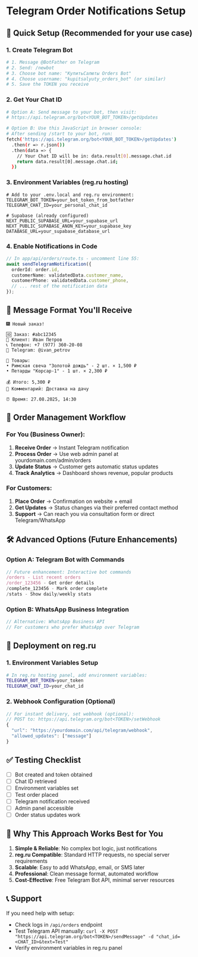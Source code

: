 # Telegram Order Notifications Setup

## 🚀 Quick Setup (Recommended for your use case)

### 1. Create Telegram Bot

```bash
# 1. Message @BotFather on Telegram
# 2. Send: /newbot
# 3. Choose bot name: "КупитьСалюты Orders Bot"
# 4. Choose username: "kupitsalyuty_orders_bot" (or similar)
# 5. Save the TOKEN you receive
```

### 2. Get Your Chat ID

```bash
# Option A: Send message to your bot, then visit:
# https://api.telegram.org/bot<YOUR_BOT_TOKEN>/getUpdates

# Option B: Use this JavaScript in browser console:
# After sending /start to your bot, run:
fetch('https://api.telegram.org/bot<YOUR_BOT_TOKEN>/getUpdates')
  .then(r => r.json())
  .then(data => {
    // Your Chat ID will be in: data.result[0].message.chat.id
    return data.result[0].message.chat.id;
  })
```

### 3. Environment Variables (reg.ru hosting)

```env
# Add to your .env.local and reg.ru environment:
TELEGRAM_BOT_TOKEN=your_bot_token_from_botfather
TELEGRAM_CHAT_ID=your_personal_chat_id

# Supabase (already configured)
NEXT_PUBLIC_SUPABASE_URL=your_supabase_url
NEXT_PUBLIC_SUPABASE_ANON_KEY=your_supabase_key
DATABASE_URL=your_supabase_database_url
```

### 4. Enable Notifications in Code

```typescript
// In app/api/orders/route.ts - uncomment line 55:
await sendTelegramNotification({
  orderId: order.id,
  customerName: validatedData.customer_name,
  customerPhone: validatedData.customer_phone,
  // ... rest of the notification data
});
```

## 📱 Message Format You'll Receive

```
🎆 Новый заказ!

🆔 Заказ: #abc12345
👤 Клиент: Иван Петров
📞 Телефон: +7 (977) 360-20-08
📱 Telegram: @ivan_petrov

🛒 Товары:
• Римская свеча "Золотой дождь" - 2 шт. × 1,500 ₽
• Петарды "Корсар-1" - 1 шт. × 2,300 ₽

💰 Итого: 5,300 ₽
💬 Комментарий: Доставка на дачу

⏰ Время: 27.08.2025, 14:30
```

## 🔄 Order Management Workflow

### For You (Business Owner):

1. **Receive Order** → Instant Telegram notification
2. **Process Order** → Use web admin panel at yourdomain.com/admin/orders
3. **Update Status** → Customer gets automatic status updates
4. **Track Analytics** → Dashboard shows revenue, popular products

### For Customers:

1. **Place Order** → Confirmation on website + email
2. **Get Updates** → Status changes via their preferred contact method
3. **Support** → Can reach you via consultation form or direct Telegram/WhatsApp

## 🛠️ Advanced Options (Future Enhancements)

### Option A: Telegram Bot with Commands

```typescript
// Future enhancement: Interactive bot commands
/orders - List recent orders
/order_123456 - Get order details
/complete_123456 - Mark order complete
/stats - Show daily/weekly stats
```

### Option B: WhatsApp Business Integration

```typescript
// Alternative: WhatsApp Business API
// For customers who prefer WhatsApp over Telegram
```

## 🚀 Deployment on reg.ru

### 1. Environment Variables Setup

```bash
# In reg.ru hosting panel, add environment variables:
TELEGRAM_BOT_TOKEN=your_token
TELEGRAM_CHAT_ID=your_chat_id
```

### 2. Webhook Configuration (Optional)

```typescript
// For instant delivery, set webhook (optional):
// POST to: https://api.telegram.org/bot<TOKEN>/setWebhook
{
  "url": "https://yourdomain.com/api/telegram/webhook",
  "allowed_updates": ["message"]
}
```

## ✅ Testing Checklist

- [ ] Bot created and token obtained
- [ ] Chat ID retrieved
- [ ] Environment variables set
- [ ] Test order placed
- [ ] Telegram notification received
- [ ] Admin panel accessible
- [ ] Order status updates work

## 🎯 Why This Approach Works Best for You

1. **Simple & Reliable**: No complex bot logic, just notifications
2. **reg.ru Compatible**: Standard HTTP requests, no special server requirements
3. **Scalable**: Easy to add WhatsApp, email, or SMS later
4. **Professional**: Clean message format, automated workflow
5. **Cost-Effective**: Free Telegram Bot API, minimal server resources

## 📞 Support

If you need help with setup:

- Check logs in `/api/orders` endpoint
- Test Telegram API manually: `curl -X POST "https://api.telegram.org/bot<TOKEN>/sendMessage" -d "chat_id=<CHAT_ID>&text=Test"`
- Verify environment variables in reg.ru panel
